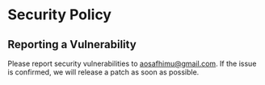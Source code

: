 # Security Policy

## Reporting a Vulnerability

Please report security vulnerabilities to aosafhimu@gmail.com. If the issue is confirmed, we will release a patch as soon as possible.

